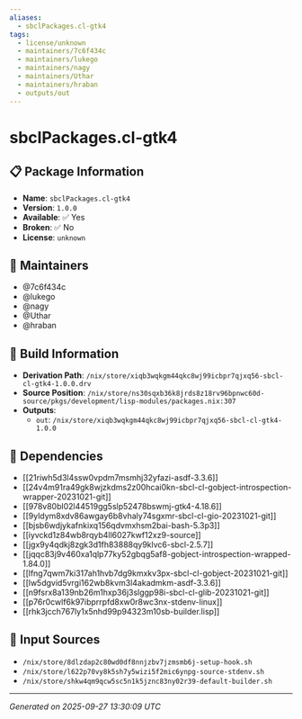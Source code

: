 ```yaml
---
aliases:
  - sbclPackages.cl-gtk4
tags:
  - license/unknown
  - maintainers/7c6f434c
  - maintainers/lukego
  - maintainers/nagy
  - maintainers/Uthar
  - maintainers/hraban
  - outputs/out
---
```


# sbclPackages.cl-gtk4

## 📋 Package Information

- **Name**: `sbclPackages.cl-gtk4`
- **Version**: `1.0.0`
- **Available**: ✅ Yes
- **Broken**: ✅ No
- **License**: `unknown`
## 👥 Maintainers

- @7c6f434c
- @lukego
- @nagy
- @Uthar
- @hraban


## 🔧 Build Information

- **Derivation Path**: `/nix/store/xiqb3wqkgm44qkc8wj99icbpr7qjxq56-sbcl-cl-gtk4-1.0.0.drv`
- **Source Position**: `/nix/store/ns30sqxb36k8jrds8z18rv96bpnwc60d-source/pkgs/development/lisp-modules/packages.nix:307`
- **Outputs**:
  - `out`:  `/nix/store/xiqb3wqkgm44qkc8wj99icbpr7qjxq56-sbcl-cl-gtk4-1.0.0`

## 🔗 Dependencies

- [[21riwh5d3l4ssw0vpdm7msmhj32yfazi-asdf-3.3.6]]
- [[24v4m91ra49gk8wjzkdms2z00hcai0kn-sbcl-cl-gobject-introspection-wrapper-20231021-git]]
- [[978v80bl02l44519gg5slp52478bswmj-gtk4-4.18.6]]
- [[9yldym8xdv86awgay6b8vhaly74sgxmr-sbcl-cl-gio-20231021-git]]
- [[bjsb6wdjykafnkixq156qdvmxhsm2bai-bash-5.3p3]]
- [[iyvckd1z84wb8rqyb4ll6027kwf12xz9-source]]
- [[jgx9y4qdkj8zgk3d1fh83888qy9klvc6-sbcl-2.5.7]]
- [[jqqc83j9v460xa1qlp77ky52gbqg5af8-gobject-introspection-wrapped-1.84.0]]
- [[lfng7qwm7ki317ah1hvb7dg9kmxkv3px-sbcl-cl-gobject-20231021-git]]
- [[lw5dgvid5vrgi162wb8kvm3l4akadmkm-asdf-3.3.6]]
- [[n9fsrx8a139nb26m1hxp36j3slggp98i-sbcl-cl-glib-20231021-git]]
- [[p76r0cwlf6k97ibprrpfd8xw0r8wc3nx-stdenv-linux]]
- [[rhk3jcch767ly1x5nhd99p94323m10sb-builder.lisp]]

## 📁 Input Sources

- `/nix/store/8dlzdap2c80wd0df8nnjzbv7jzmsmb6j-setup-hook.sh`
- `/nix/store/l622p70vy8k5sh7y5wizi5f2mic6ynpg-source-stdenv.sh`
- `/nix/store/shkw4qm9qcw5sc5n1k5jznc83ny02r39-default-builder.sh`

---
*Generated on 2025-09-27 13:30:09 UTC*
